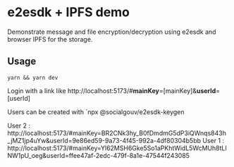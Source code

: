 # e2esdk + IPFS demo

Demonstrate message and file encryption/decryption using e2esdk and browser IPFS for the storage.

## Usage

```
yarn && yarn dev
```

Login with a link like http://localhost:5173/#**mainKey**=[mainKey]&**userId**=[userId]

Users can be created with `npx @socialgouv/e2esdk-keygen

User 2 : http://localhost:5173/#mainKey=BR2CNk3hy_B0fDmdmG5dP3iQWnqs843h_jMZ1jp4uYw&userId=9e86ed59-9a73-4f45-992a-4df80304b5bb
User 1 : http://localhost:5173/#mainKey=Yl62MSH6Gke5So1aPKhtWidL5WcMUh8tLlNW1pU_oeg&userId=ffee47af-2edc-479f-8a1e-47544f243085
